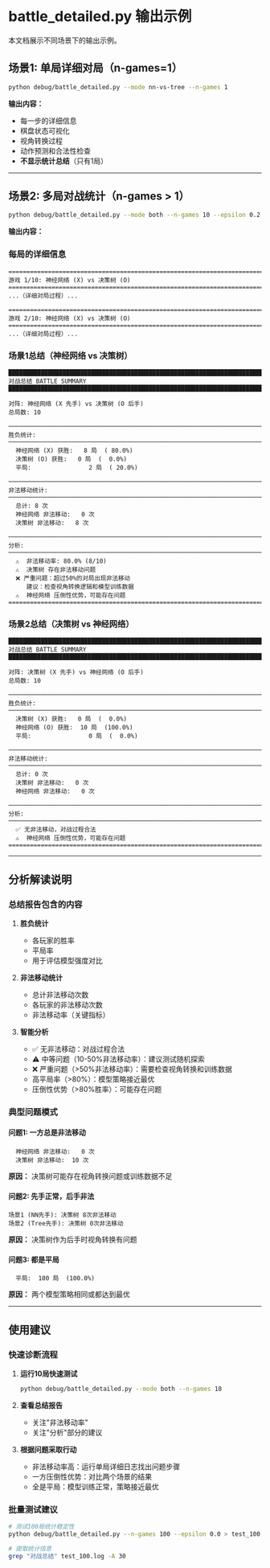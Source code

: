 # battle_detailed.py 输出示例

本文档展示不同场景下的输出示例。

## 场景1: 单局详细对局（n-games=1）

```bash
python debug/battle_detailed.py --mode nn-vs-tree --n-games 1
```

**输出内容：**
- 每一步的详细信息
- 棋盘状态可视化
- 视角转换过程
- 动作预测和合法性检查
- **不显示统计总结**（只有1局）

---

## 场景2: 多局对战统计（n-games > 1）

```bash
python debug/battle_detailed.py --mode both --n-games 10 --epsilon 0.2
```

**输出内容：**

### 每局的详细信息
```
================================================================================
游戏 1/10: 神经网络 (X) vs 决策树 (O)
================================================================================
...（详细对局过程）...

================================================================================
游戏 2/10: 神经网络 (X) vs 决策树 (O)
================================================================================
...（详细对局过程）...
```

### 场景1总结（神经网络 vs 决策树）
```
████████████████████████████████████████████████████████████████████████████████
对战总结 BATTLE SUMMARY
████████████████████████████████████████████████████████████████████████████████

对阵: 神经网络 (X 先手) vs 决策树 (O 后手)
总局数: 10

────────────────────────────────────────────────────────────────────────────────
胜负统计:
────────────────────────────────────────────────────────────────────────────────
  神经网络 (X) 获胜:   8 局  ( 80.0%)
  决策树 (O) 获胜:   0 局  (  0.0%)
  平局:                2 局  ( 20.0%)

────────────────────────────────────────────────────────────────────────────────
非法移动统计:
────────────────────────────────────────────────────────────────────────────────
  总计: 8 次
  神经网络 非法移动:   0 次
  决策树 非法移动:   8 次

────────────────────────────────────────────────────────────────────────────────
分析:
────────────────────────────────────────────────────────────────────────────────
  ⚠️  非法移动率: 80.0% (8/10)
  ⚠️  决策树 存在非法移动问题
  ❌ 严重问题：超过50%的对局出现非法移动
     建议：检查视角转换逻辑和模型训练数据
  ⚠️  神经网络 压倒性优势，可能存在问题
================================================================================
```

### 场景2总结（决策树 vs 神经网络）
```
████████████████████████████████████████████████████████████████████████████████
对战总结 BATTLE SUMMARY
████████████████████████████████████████████████████████████████████████████████

对阵: 决策树 (X 先手) vs 神经网络 (O 后手)
总局数: 10

────────────────────────────────────────────────────────────────────────────────
胜负统计:
────────────────────────────────────────────────────────────────────────────────
  决策树 (X) 获胜:   0 局  (  0.0%)
  神经网络 (O) 获胜:  10 局  (100.0%)
  平局:                0 局  (  0.0%)

────────────────────────────────────────────────────────────────────────────────
非法移动统计:
────────────────────────────────────────────────────────────────────────────────
  总计: 0 次
  决策树 非法移动:   0 次
  神经网络 非法移动:   0 次

────────────────────────────────────────────────────────────────────────────────
分析:
────────────────────────────────────────────────────────────────────────────────
  ✅ 无非法移动，对战过程合法
  ⚠️  神经网络 压倒性优势，可能存在问题
================================================================================
```

---

## 分析解读说明

### 总结报告包含的内容

1. **胜负统计**
   - 各玩家的胜率
   - 平局率
   - 用于评估模型强度对比

2. **非法移动统计**
   - 总计非法移动次数
   - 各玩家的非法移动次数
   - 非法移动率（关键指标）

3. **智能分析**
   - ✅ 无非法移动：对战过程合法
   - ⚠️ 中等问题（10-50%非法移动率）：建议测试随机探索
   - ❌ 严重问题（>50%非法移动率）：需要检查视角转换和训练数据
   - 高平局率（>80%）：模型策略接近最优
   - 压倒性优势（>80%胜率）：可能存在问题

### 典型问题模式

#### 问题1: 一方总是非法移动
```
  神经网络 非法移动:   0 次
  决策树 非法移动:  10 次
```
**原因：** 决策树可能存在视角转换问题或训练数据不足

#### 问题2: 先手正常，后手非法
```
场景1 (NN先手): 决策树 8次非法移动
场景2 (Tree先手): 决策树 0次非法移动
```
**原因：** 决策树作为后手时视角转换有问题

#### 问题3: 都是平局
```
  平局:  100 局  (100.0%)
```
**原因：** 两个模型策略相同或都达到最优

---

## 使用建议

### 快速诊断流程

1. **运行10局快速测试**
   ```bash
   python debug/battle_detailed.py --mode both --n-games 10
   ```

2. **查看总结报告**
   - 关注"非法移动率"
   - 关注"分析"部分的建议

3. **根据问题采取行动**
   - 非法移动率高：运行单局详细日志找出问题步骤
   - 一方压倒性优势：对比两个场景的结果
   - 全是平局：模型训练正常，策略接近最优

### 批量测试建议

```bash
# 测试100局统计稳定性
python debug/battle_detailed.py --n-games 100 --epsilon 0.0 > test_100.log

# 提取统计信息
grep "对战总结" test_100.log -A 30
```
